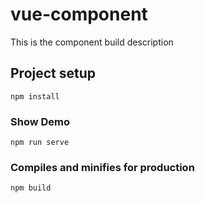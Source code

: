# vue-component

This is the component build description

## Project setup
```
npm install
```

### Show Demo 
```
npm run serve
```

### Compiles and minifies for production
```
npm build
```